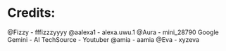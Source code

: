 # Credits:
@Fizzy - fffizzzyyyy
@aalexa1 - alexa.uwu.1
@Aura - mini_28790
Google Gemini - AI
TechSource - Youtuber
@amia - aamia
@Eva - xyzeva